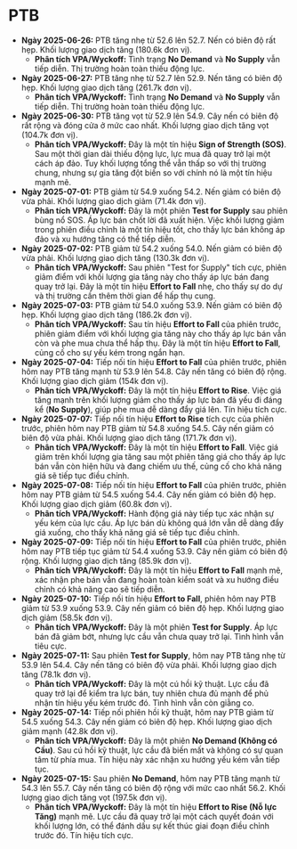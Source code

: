 # PTB

- **Ngày 2025-06-26:** PTB tăng nhẹ từ 52.6 lên 52.7. Nến có biên độ rất hẹp. Khối lượng giao dịch tăng (180.6k đơn vị).
    - **Phân tích VPA/Wyckoff:** Tình trạng **No Demand** và **No Supply** vẫn tiếp diễn. Thị trường hoàn toàn thiếu động lực.
- **Ngày 2025-06-27:** PTB tăng nhẹ từ 52.7 lên 52.9. Nến tăng có biên độ hẹp. Khối lượng giao dịch tăng (261.7k đơn vị).
    - **Phân tích VPA/Wyckoff:** Tình trạng **No Demand** và **No Supply** vẫn tiếp diễn. Thị trường hoàn toàn thiếu động lực.
- **Ngày 2025-06-30:** PTB tăng vọt từ 52.9 lên 54.9. Cây nến có biên độ rất rộng và đóng cửa ở mức cao nhất. Khối lượng giao dịch tăng vọt (104.7k đơn vị).
    - **Phân tích VPA/Wyckoff:** Đây là một tín hiệu **Sign of Strength (SOS)**. Sau một thời gian dài thiếu động lực, lực mua đã quay trở lại một cách áp đảo. Tuy khối lượng tổng thể vẫn thấp so với thị trường chung, nhưng sự gia tăng đột biến so với chính nó là một tín hiệu mạnh mẽ.
- **Ngày 2025-07-01:** PTB giảm từ 54.9 xuống 54.2. Nến giảm có biên độ vừa phải. Khối lượng giao dịch giảm (71.4k đơn vị).
    - **Phân tích VPA/Wyckoff:** Đây là một phiên **Test for Supply** sau phiên bùng nổ SOS. Áp lực bán chốt lời đã xuất hiện. Việc khối lượng giảm trong phiên điều chỉnh là một tín hiệu tốt, cho thấy lực bán không áp đảo và xu hướng tăng có thể tiếp diễn.
- **Ngày 2025-07-02:** PTB giảm từ 54.2 xuống 54.0. Nến giảm có biên độ vừa phải. Khối lượng giao dịch tăng (130.3k đơn vị).
    - **Phân tích VPA/Wyckoff:** Sau phiên "Test for Supply" tích cực, phiên giảm điểm với khối lượng gia tăng này cho thấy áp lực bán đang quay trở lại. Đây là một tín hiệu **Effort to Fall** nhẹ, cho thấy sự do dự và thị trường cần thêm thời gian để hấp thụ cung.
- **Ngày 2025-07-03:** PTB giảm từ 54.0 xuống 53.9. Nến giảm có biên độ hẹp. Khối lượng giao dịch tăng (186.2k đơn vị).
    - **Phân tích VPA/Wyckoff:** Sau tín hiệu **Effort to Fall** của phiên trước, phiên giảm điểm với khối lượng gia tăng này cho thấy áp lực bán vẫn còn và phe mua chưa thể hấp thụ. Đây là một tín hiệu **Effort to Fall**, củng cố cho sự yếu kém trong ngắn hạn.
- **Ngày 2025-07-04:** Tiếp nối tín hiệu **Effort to Fall** của phiên trước, phiên hôm nay PTB tăng mạnh từ 53.9 lên 54.8. Cây nến tăng có biên độ rộng. Khối lượng giao dịch giảm (154k đơn vị).
    - **Phân tích VPA/Wyckoff:** Đây là một tín hiệu **Effort to Rise**. Việc giá tăng mạnh trên khối lượng giảm cho thấy áp lực bán đã yếu đi đáng kể (**No Supply**), giúp phe mua dễ dàng đẩy giá lên. Tín hiệu tích cực.
- **Ngày 2025-07-07:** Tiếp nối tín hiệu **Effort to Rise** tích cực của phiên trước, phiên hôm nay PTB giảm từ 54.8 xuống 54.5. Cây nến giảm có biên độ vừa phải. Khối lượng giao dịch tăng (171.7k đơn vị).
    - **Phân tích VPA/Wyckoff:** Đây là một tín hiệu **Effort to Fall**. Việc giá giảm trên khối lượng gia tăng sau một phiên tăng giá cho thấy áp lực bán vẫn còn hiện hữu và đang chiếm ưu thế, củng cố cho khả năng giá sẽ tiếp tục điều chỉnh.
- **Ngày 2025-07-08:** Tiếp nối tín hiệu **Effort to Fall** của phiên trước, phiên hôm nay PTB giảm từ 54.5 xuống 54.4. Cây nến giảm có biên độ hẹp. Khối lượng giao dịch giảm (60.8k đơn vị).
    - **Phân tích VPA/Wyckoff:** Hành động giá này tiếp tục xác nhận sự yếu kém của lực cầu. Áp lực bán dù không quá lớn vẫn dễ dàng đẩy giá xuống, cho thấy khả năng giá sẽ tiếp tục điều chỉnh.
- **Ngày 2025-07-09:** Tiếp nối tín hiệu **Effort to Fall** của phiên trước, phiên hôm nay PTB tiếp tục giảm từ 54.4 xuống 53.9. Cây nến giảm có biên độ rộng. Khối lượng giao dịch tăng (85.9k đơn vị).
    - **Phân tích VPA/Wyckoff:** Đây là một tín hiệu **Effort to Fall** mạnh mẽ, xác nhận phe bán vẫn đang hoàn toàn kiểm soát và xu hướng điều chỉnh có khả năng cao sẽ tiếp diễn.
- **Ngày 2025-07-10:** Tiếp nối tín hiệu **Effort to Fall**, phiên hôm nay PTB giảm từ 53.9 xuống 53.9. Cây nến giảm có biên độ hẹp. Khối lượng giao dịch giảm (58.5k đơn vị).
    - **Phân tích VPA/Wyckoff:** Đây là một phiên **Test for Supply**. Áp lực bán đã giảm bớt, nhưng lực cầu vẫn chưa quay trở lại. Tình hình vẫn tiêu cực.
- **Ngày 2025-07-11:** Sau phiên **Test for Supply**, hôm nay PTB tăng nhẹ từ 53.9 lên 54.4. Cây nến tăng có biên độ vừa phải. Khối lượng giao dịch tăng (78.1k đơn vị).
    - **Phân tích VPA/Wyckoff:** Đây là một cú hồi kỹ thuật. Lực cầu đã quay trở lại để kiểm tra lực bán, tuy nhiên chưa đủ mạnh để phủ nhận tín hiệu yếu kém trước đó. Tình hình vẫn còn giằng co.
- **Ngày 2025-07-14:** Tiếp nối phiên hồi kỹ thuật, hôm nay PTB giảm từ 54.5 xuống 54.3. Cây nến giảm có biên độ hẹp. Khối lượng giao dịch giảm mạnh (42.8k đơn vị).
    - **Phân tích VPA/Wyckoff:** Đây là một phiên **No Demand (Không có Cầu)**. Sau cú hồi kỹ thuật, lực cầu đã biến mất và không có sự quan tâm từ phía mua. Tín hiệu này xác nhận xu hướng yếu kém vẫn tiếp tục.
- **Ngày 2025-07-15:** Sau phiên **No Demand**, hôm nay PTB tăng mạnh từ 54.3 lên 55.7. Cây nến tăng có biên độ rộng với mức cao nhất 56.2. Khối lượng giao dịch tăng vọt (197.5k đơn vị).
    - **Phân tích VPA/Wyckoff:** Đây là một tín hiệu **Effort to Rise (Nỗ lực Tăng)** mạnh mẽ. Lực cầu đã quay trở lại một cách quyết đoán với khối lượng lớn, có thể đánh dấu sự kết thúc giai đoạn điều chỉnh trước đó. Tín hiệu tích cực.


